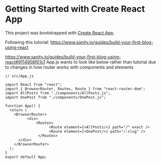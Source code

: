 # Getting Started with Create React App

This project was bootstrapped with [Create React App](https://github.com/facebook/create-react-app).

Following this tutorial: https://www.sanity.io/guides/build-your-first-blog-using-react
	
https://www.sanity.io/guides/build-your-first-blog-using-react#9114908f01c1
App.js wants to look like below rather than tutorial due to changes in how router works with components and elements

	// src/App.js

	import React from "react";
	import { BrowserRouter, Routes, Route } from "react-router-dom";
	import AllPosts from "./components/AllPosts.js";
	import OnePost from "./components/OnePost.js";

	function App() {
	  return (
		<BrowserRouter>
			  <div>
				  <Routes>
						<Route element={<AllPosts/>} path="/" exact />
						<Route element={<OnePost/>} path="/:slug" />
				   </Routes>
		  </div>
		</BrowserRouter>
	  );
	}
	export default App;
